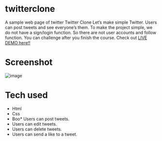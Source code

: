 # twitterclone
A sample web page of twitter
Twitter Clone
Let’s make simple Twitter. Users can post tweets and see everyone’s them.
To make the project simple, we do not have a sign/login function.
So there are not user accounts and follow function. You can challenge after you finish the course.
Check out [LIVE DEMO here!!]('https://twitterclone.yehyahamed.repl.co)
# Screenshot
![image](https://user-images.githubusercontent.com/49994693/188999366-86ccd6f5-5368-4fbd-a9ca-96168ab18913.png)

# Tech used
* Html
* Css
* Boo* Users can post tweets.
* Users can edit tweets.
* Users can delete tweets.
* Users can send a like to a tweet.
